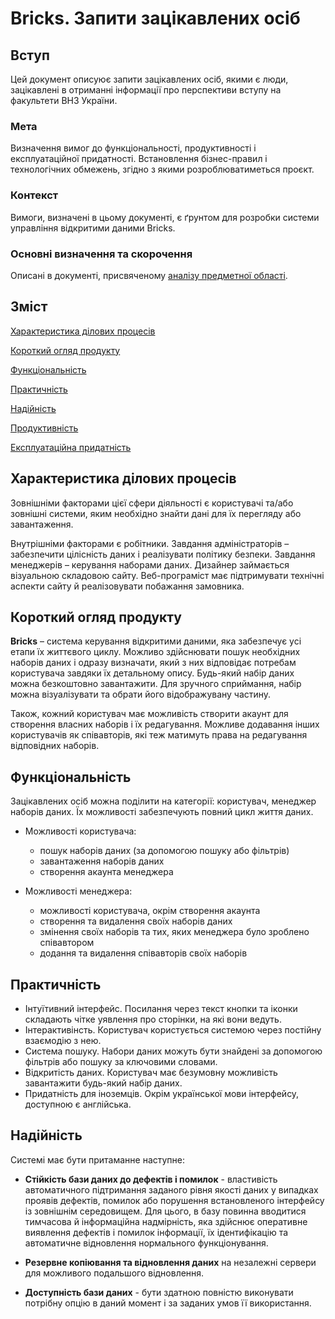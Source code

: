# Bricks. Запити зацікавлених осіб

## Вступ
Цей документ описуює запити зацікавлених осіб, якими є люди, зацікавлені в отриманні інформації про перспективи вступу на факультети ВНЗ України.

### Мета 
Визначення вимог до функціональності, продуктивності і експлуатаційної придатності. Встановлення бізнес-правил і технологічних обмежень, згідно з якими розроблюватиметься проєкт.

### Контекст
Вимоги, визначені в цьому документі, є ґрунтом для розробки системи управління відкритими даними Bricks.

### Основні визначення та скорочення
Описані в документі, присвяченому [аналізу предметної області](state-of-the-art.md).

## Зміст

[Характеристика ділових процесів](#description)

[Короткий огляд продукту](#insight)

[Функціональність](#functionality)

[Практичність](#practicality)

[Надійність](#reliability)

[Продуктивність](#productivity)

[Експлуатаційна придатність](#supportability)

## <a name="description">Характеристика ділових процесів</a>

Зовнішніми факторами цієї сфери діяльності є користувачі та/або зовнішні системи, яким необхідно знайти дані для їх перегляду або завантаження.

Внутрішніми факторами є робітники. Завдання адміністраторів – забезпечити цілісність даних і реалізувати політику безпеки. Завдання менеджерів – керування наборами даних.
Дизайнер займається візуальною складовою сайту. Веб-програміст має підтримувати технічні аспекти сайту й реалізовувати побажання замовника.

## <a name="insight">Короткий огляд продукту</a>

**Bricks** – система керування відкритими даними, яка забезпечує усі етапи їх життєвого циклу. Можливо здійснювати пошук необхідних наборів даних і одразу визначати, який з них відповідає потребам користувача завдяки їх детальному опису. Будь-який набір даних можна безкоштовно завантажити. Для зручного сприймання, набір можна візуалізувати та обрати його відображувану частину.

Також, кожний користувач має можливість створити акаунт для створення власних наборів і їх редагування. Можливе додавання інших користувачів як співавторів, які теж матимуть права на редагування відповідних наборів.

## <a name="functionality">Функціональність</a>

Зацікавлених осіб можна поділити на категорії: користувач, менеджер наборів даних. Їх можливості забезпечують повний цикл життя даних.

* Можливості користувача:
  * пошук наборів даних (за допомогою пошуку або фільтрів)
  * завантаження наборів даних
  * створення акаунта менеджера
    
* Можливості менеджера:
  * можливості користувача, окрім створення акаунта
  * створення та видалення своїх наборів даних
  * змінення своїх наборів та тих, яких менеджера було зроблено співавтором
  * додання та видалення співавторів своїх наборів

## <a name="practicality">Практичність</a>

* Інтуїтивний інтерфейс. Посилання через текст кнопки та іконки складають чітке уявлення про сторінки, на які вони ведуть.
* Інтерактивінсть. Користувач користується системою через постійну взаємодію з нею.
* Система пошуку. Набори даних можуть бути знайдені за допомогою фільтрів або пошуку за ключовими словами.
* Відкритість даних. Користувач має безумовну можливість завантажити будь-який набір даних.
* Придатність для іноземців. Окрім української мови інтерфейсу, доступною є англійська.

## <a name="reliability">Надійність</a>

Системі має бути притаманне наступне:

* **Стійкість бази даних до дефектів і помилок** - властивість автоматичного підтримання заданого рівня якості даних у випадках проявів дефектів, помилок або порушення встановленого інтерфейсу із зовнішнім середовищем. Для цього, в базу повинна вводитися тимчасова й інформаційна надмірність, яка здійснює оперативне виявлення дефектів і помилок інформації, їх ідентифікацію та автоматичне відновлення нормального функціонування.

* **Резервне копіювання та відновлення даних** на незалежні сервери для можливого подальшого відновлення.

* **Доступність бази даних** - бути здатною повністю виконувати потрібну опцію в даний момент і за заданих умов її використання.
